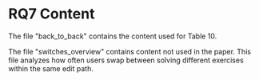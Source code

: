 # RQ7 Content

The file "back_to_back" contains the content used for Table 10.

The file "switches_overview" contains content not used in the paper. This file analyzes how often users swap between solving different exercises within the same edit path.
